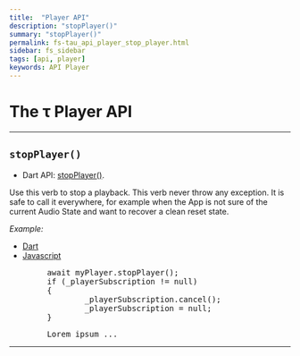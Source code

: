 ```yaml
---
title:  "Player API"
description: "stopPlayer()"
summary: "stopPlayer()"
permalink: fs-tau_api_player_stop_player.html
sidebar: fs_sidebar
tags: [api, player]
keywords: API Player
---
```

# The &tau; Player API

---------------------------------------------------------------------------------------------------------------------------------

## `stopPlayer()`

- Dart API: [stopPlayer()](pages/flutter-sound/api/player/FlutterSoundPlayer/stopPlayer.html).

Use this verb to stop a playback. This verb never throw any exception. It is safe to call it everywhere,
for example when the App is not sure of the current Audio State and want to recover a clean reset state.

*Example:*
<ul id="profileTabs" class="nav nav-tabs">
    <li class="active"><a href="#dart" data-toggle="tab">Dart</a></li>
    <li><a href="#javascript" data-toggle="tab">Javascript</a></li>
</ul>
<div class="tab-content">

<div role="tabpanel" class="tab-pane active" id="dart">

<pre>
        await myPlayer.stopPlayer();
        if (_playerSubscription != null)
        {
                _playerSubscription.cancel();
                _playerSubscription = null;
        }
</pre>

</div>

<div role="tabpanel" class="tab-pane" id="javascript">
<pre>
        Lorem ipsum ...
</pre>
</div>

</div>

---------------------------------------------------------------------------------------------------------------------------------
